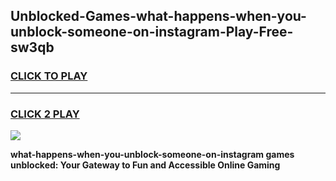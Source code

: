 
## Unblocked-Games-what-happens-when-you-unblock-someone-on-instagram-Play-Free-sw3qb
<h3>
<a href="https://premium76.site?title=what-happens-when-you-unblock-someone-on-instagram&ref=23A">CLICK TO PLAY</a></h3>
<hr>

<h3>
<a href="https://premium76.site?title=what-happens-when-you-unblock-someone-on-instagram&ref=23A">CLICK 2 PLAY</a>
  
</h3>

<a href="https://premium76.site?title=what-happens-when-you-unblock-someone-on-instagram&ref=23A"><img src="https://clearcache.store/games.png"></a>


**what-happens-when-you-unblock-someone-on-instagram games unblocked: Your Gateway to Fun and Accessible Online Gaming**
